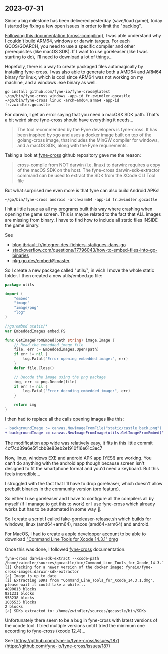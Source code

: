 ## 2023-07-31

Since a big milestone has been delivered yesterday (save/load game), today I started by fixing a few open issues in order to limit the "backlog".

[Following this documentation (cross-compiling)](https://developer.fyne.io/started/cross-compiling), I was able understand why I couldn't build ARM64, windows or darwin targets. For each GOOS/GOARCH, you need to use a specific compiler and other prerequisites (like macOS SDK). If I want to use goreleaser (like I was starting to do), I'll need to download a lot of things...

Hopefully, there is a way to create packaged files automagically by installing fyne-cross. I was also able to generate both a AMD64 and ARM64 binary for linux, which is cool since ARM64 was not working on my machine, and a windows .exe binary as well.

```console
go install github.com/fyne-io/fyne-cross@latest
~/go/bin/fyne-cross windows -app-id fr.zwindler.gocastle
~/go/bin/fyne-cross linux -arch=amd64,arm64 -app-id fr.zwindler.gocastle
```

For darwin, I get an error saying that you need a macOSX SDK path. That's a bit weird since fyne-cross should have everything it needs...

> The tool recommended by the Fyne developers is fyne-cross. It has been inspired by xgo and uses a docker image built on top of the golang-cross image, that includes the MinGW compiler for windows, and a macOS SDK, along with the Fyne requirements.

Taking a look at [fyne-cross](https://github.com/fyne-io/fyne-cross) github repository gave me the reason:

> cross-compile from NOT darwin (i.e. linux) to darwin: requires a copy of the macOS SDK on the host. The fyne-cross darwin-sdk-extractor command can be used to extract the SDK from the XCode CLI Tool file

But what surprised me even more is that fyne can also build Android APKs!

```console
~/go/bin/fyne-cross android -arch=arm64 -app-id fr.zwindler.gocastle
```

I hit a little issue as all my programs built this way where crashing when opening the game screen. This is maybe related to the fact that ALL images are missing from binary. I have to find how to include all static files INSIDE the game binary.

See
* [blog.jbriault.fr/integrer-des-fichiers-statiques-dans-go](https://blog.jbriault.fr/integrer-des-fichiers-statiques-dans-go/)
* [stackoverflow.com/questions/17796043/how-to-embed-files-into-go-binaries](https://stackoverflow.com/questions/17796043/how-to-embed-files-into-go-binaries)
* [pkg.go.dev/embed@master](https://pkg.go.dev/embed@master)

So I create a new package called "utils/", in wich I move the whole static folder. I then created a new utils/embed.go file:

```go
package utils

import (
	"embed"
	"image"
	"image/png"
	"log"
)

//go:embed static/*
var EmbeddedImages embed.FS

func GetImageFromEmbed(path string) image.Image {
	// Read the embedded image file
	file, err := EmbeddedImages.Open(path)
	if err != nil {
		log.Fatal("Error opening embedded image:", err)
	}
	defer file.Close()

	// Decode the image using the png package
	img, err := png.Decode(file)
	if err != nil {
		log.Fatal("Error decoding embedded image:", err)
	}

	return img
}
```

I then had to replace all the calls opening images like this:

```diff
- backgroundImage := canvas.NewImageFromFile("static/castle_back.png")
+ backgroundImage := canvas.NewImageFromImage(utils.GetImageFromEmbed("static/castle_back.png"))
```

The modification app wide was relatively easy, it fits in this little commit 4cf7cd89a6e5f1cbb8e83eb2e1910f16e61c3ec7

Now, linux, windows EXE and android APK app (YES!) are working. You can't do anything with the android app though because screen isn't designed to fit the smartphone format and you'd need a keyboard. But this feels incredible...

I struggled with the fact that I'll have to drop goreleaser, which doesn't allow prebuilt binaries in the community version (pro feature). 

So either I use goreleaser and I have to configure all the compilers all by myself (if I manage to get this to work) or I use fyne-cross which already works but has to be automated in some way :grimacing:.

So I create a script I called fake-goreleaser-release.sh which builds for windows, linux (amd64+arm64), macos (amd64+arm64) and android.

For MacOS, I had to create a apple developper account to be able to download ["Command Line Tools for Xcode 14.3.1" dmg](https://developer.apple.com/download/all/?q=Command%20Line%20Tools)

Once this was done, I followed [fyne-cross](https://github.com/fyne-io/fyne-cross) documentation.

```console
fyne-cross darwin-sdk-extract --xcode-path /home/zwindler/sources/gocastle/bin/Command_Line_Tools_for_Xcode_14.3.1.dmg
[i] Checking for a newer version of the docker image: fyneio/fyne-cross-images:darwin-sdk-extractor
[✓] Image is up to date
[i] Extracting SDKs from "Command_Line_Tools_for_Xcode_14.3.1.dmg", please wait it could take a while...
4890813 blocks
821231 blocks
958238 blocks
1035535 blocks
2 blocks
[✓] SDKs extracted to: /home/zwindler/sources/gocastle/bin/SDKs
```

Unfortunately there seem to be a bug in fyne-cross with latest versions of the xcode tool. I tried multiple versions until I tried the minimum one according to fyne-cross (xcode 12.4)...

See [https://github.com/fyne-io/fyne-cross/issues/187](https://github.com/fyne-io/fyne-cross/issues/187)